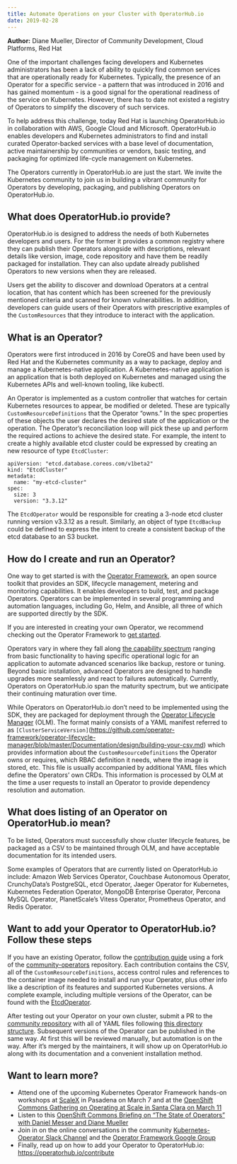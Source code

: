 ```yaml
---
title: Automate Operations on your Cluster with OperatorHub.io
date: 2019-02-28
---
```


**Author:**
Diane Mueller, Director of Community Development, Cloud Platforms, Red Hat

One of the important challenges facing developers and Kubernetes administrators has been a lack of ability to quickly find common services that are operationally ready for Kubernetes. Typically, the presence of an Operator for a specific service - a pattern that was introduced in 2016 and has gained momentum - is a good signal for the operational readiness of the service on Kubernetes. However, there has to date not existed a registry of Operators to simplify the discovery of such services.   

To help address this challenge, today Red Hat is launching OperatorHub.io in collaboration with AWS, Google Cloud and Microsoft. OperatorHub.io enables developers and Kubernetes administrators to find and install curated Operator-backed services with a base level of documentation, active maintainership by communities or vendors, basic testing, and packaging for optimized life-cycle management on Kubernetes.  

The Operators currently in OperatorHub.io are just the start. We invite the Kubernetes community to join us in building a vibrant community for Operators by developing, packaging, and publishing Operators on OperatorHub.io. 

## What does OperatorHub.io provide?

OperatorHub.io is designed to address the needs of both Kubernetes developers and users. For the former it provides a common registry where they can publish their Operators alongside with descriptions, relevant details like version, image, code repository and have them be readily packaged for installation. They can also update already published Operators to new versions when they are released.


Users get the ability to discover and download Operators at a central location, that has content which has been screened for the previously mentioned criteria and scanned for known vulnerabilities. In addition, developers can guide users of their Operators with prescriptive examples of the `CustomResources` that they introduce to interact with the application.

## What is an Operator?

Operators were first introduced in 2016 by CoreOS and have been used by Red Hat and the Kubernetes community as a way to package, deploy and manage a Kubernetes-native application. A Kubernetes-native application is an application that is both deployed on Kubernetes and managed using the Kubernetes APIs and well-known tooling, like kubectl.

An Operator is implemented as a custom controller that watches for certain Kubernetes resources to appear, be modified or deleted. These are typically `CustomResourceDefinitions` that the Operator “owns.” In the spec properties of these objects the user declares the desired state of the application or the operation. The Operator’s reconciliation loop will pick these up and perform the required actions to achieve the desired state. For example, the intent to create a highly available etcd cluster could be expressed by creating an new resource of type `EtcdCluster`:

```
apiVersion: "etcd.database.coreos.com/v1beta2"
kind: "EtcdCluster"
metadata:
  name: "my-etcd-cluster"
spec:
  size: 3
  version: "3.3.12"
```

The `EtcdOperator` would be responsible for creating a 3-node etcd cluster running version v3.3.12 as a result. Similarly, an object of type `EtcdBackup` could be defined to express the intent to create a consistent backup of the etcd database to an S3 bucket.

## How do I create and run an Operator?

One way to get started is with the [Operator Framework](https://github.com/operator-framework), an open source toolkit that provides an SDK, lifecycle management, metering and monitoring capabilities. It enables developers to build, test, and package Operators. Operators can be implemented in several programming and automation languages, including Go, Helm, and Ansible, all three of which are supported directly by the SDK.

If you are interested in creating your own Operator, we recommend checking out the Operator Framework to [get started](https://github.com/operator-framework/getting-started).

Operators vary in where they fall along [the capability spectrum](https://github.com/operator-framework/operator-sdk/blob/master/doc/images/operator-maturity-model.png) ranging from basic functionality to having specific operational logic for an application to automate advanced scenarios like backup, restore or tuning. Beyond basic installation, advanced Operators are designed to handle upgrades more seamlessly and react to failures automatically. Currently, Operators on OperatorHub.io span the maturity spectrum, but we anticipate their continuing maturation over time.

While Operators on OperatorHub.io don’t need to be implemented using the SDK, they are packaged for deployment through the [Operator Lifecycle Manager](https://github.com/operator-framework/operator-lifecycle-manager) (OLM). The format mainly consists of a YAML manifest referred to as `[ClusterServiceVersion]`(https://github.com/operator-framework/operator-lifecycle-manager/blob/master/Documentation/design/building-your-csv.md) which provides information about the `CustomResourceDefinitions` the Operator owns or requires, which RBAC definition it needs, where the image is stored, etc. This file is usually accompanied by additional YAML files which define the Operators’ own CRDs. This information is processed by OLM at the time a user requests to install an Operator to provide dependency resolution and automation.

## What does listing of an Operator on OperatorHub.io mean?

To be listed, Operators must successfully show cluster lifecycle features, be packaged as a CSV to be maintained through OLM, and have acceptable documentation for its intended users.  

Some examples of Operators that are currently listed on OperatorHub.io include: Amazon Web Services Operator, Couchbase Autonomous Operator, CrunchyData’s PostgreSQL, etcd Operator, Jaeger Operator for Kubernetes, Kubernetes Federation Operator, MongoDB Enterprise Operator, Percona MySQL Operator, PlanetScale’s Vitess Operator, Prometheus Operator, and Redis Operator.

## Want to add your Operator to OperatorHub.io? Follow these steps

If you have an existing Operator, follow the [contribution guide](https://www.operatorhub.io/contribute) using a fork of the [community-operators](https://github.com/operator-framework/community-operators/) repository. Each contribution contains the CSV, all of the `CustomResourceDefinitions`, access control rules and references to the container image needed to install and run your Operator, plus other info like a description of its features and supported Kubernetes versions. A complete example, including multiple versions of the Operator, can be found with the [EtcdOperator](https://github.com/operator-framework/community-operators/tree/master/community-operators/etcd).

After testing out your Operator on your own cluster, submit a PR to the [community repository](https://github.com/operator-framework/community-operators) with all of YAML files following [this directory structure](https://github.com/operator-framework/community-operators#adding-your-operator). Subsequent versions of the Operator can be published in the same way. At first this will be reviewed manually, but automation is on the way. After it’s merged by the maintainers, it will show up on OperatorHub.io along with its documentation and a convenient installation method.

## Want to learn more?

- Attend one of the upcoming Kubernetes Operator Framework hands-on workshops at [ScaleX](https://www.socallinuxexpo.org/scale/17x/presentations/workshop-kubernetes-operator-framework) in Pasadena on March 7 and at the [OpenShift Commons Gathering on Operating at Scale in Santa Clara on March 11](https://commons.openshift.org/gatherings/Santa_Clara_2019.html)
- Listen to this [OpenShift Commons Briefing on “The State of Operators” with Daniel Messer and Diane Mueller](https://www.youtube.com/watch?v=GgEKEYH9MMM&feature=youtu.be)
- Join in on the online conversations in the community [Kubernetes-Operator Slack Channel](https://kubernetes.slack.com/messages/CAW0GV7A5) and the [Operator Framework Google Group](https://groups.google.com/forum/#!forum/operator-framework)
- Finally, read up on how to add your Operator to OperatorHub.io: https://operatorhub.io/contribute
